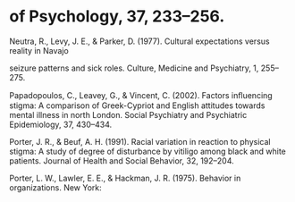# of Psychology, 37, 233–256.

Neutra, R., Levy, J. E., & Parker, D. (1977). Cultural expectations versus reality in Navajo

seizure patterns and sick roles. Culture, Medicine and Psychiatry, 1, 255–275.

Papadopoulos, C., Leavey, G., & Vincent, C. (2002). Factors inﬂuencing stigma: A comparison of Greek-Cypriot and English attitudes towards mental illness in north London. Social Psychiatry and Psychiatric Epidemiology, 37, 430–434.

Porter, J. R., & Beuf, A. H. (1991). Racial variation in reaction to physical stigma: A study of degree of disturbance by vitiligo among black and white patients. Journal of Health and Social Behavior, 32, 192–204.

Porter, L. W., Lawler, E. E., & Hackman, J. R. (1975). Behavior in organizations. New York: